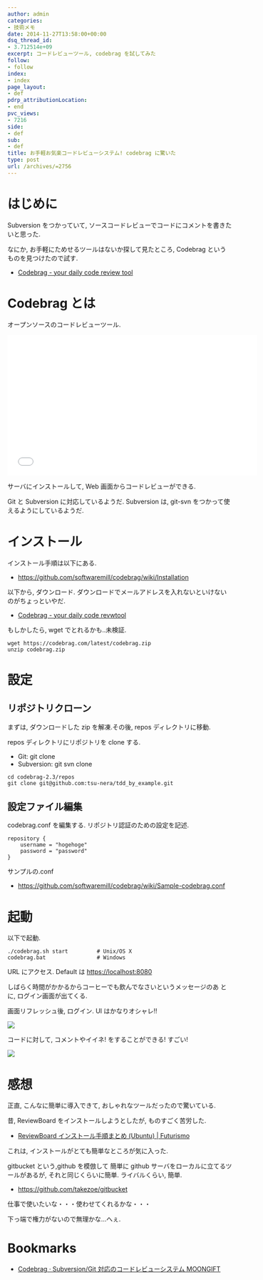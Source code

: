 ```yaml
---
author: admin
categories:
- 技術メモ
date: 2014-11-27T13:58:00+00:00
dsq_thread_id:
- 3.712514e+09
excerpt: コードレビューツール, codebrag を試してみた
follow:
- follow
index:
- index
page_layout:
- def
pdrp_attributionLocation:
- end
pvc_views:
- 7216
side:
- def
sub:
- def
title: お手軽お気楽コードレビューシステム! codebrag に驚いた
type: post
url: /archives/=2756
---
```


はじめに
========

Subversion をつかっていて,
ソースコードレビューでコードにコメントを書きたいと思った.

なにか, お手軽にためせるツールはないか探して見たところ, Codebrag
というものを見つけたので試す.

-   [Codebrag - your daily code review tool](https://codebrag.com/)

Codebrag とは
=============

オープンソースのコードレビューツール.

<iframe width="560" height="315" src="//www.youtube.com/embed/PxQflI7Bgxc?rel=0" frameborder="0" allowfullscreen></iframe>  

サーバにインストールして, Web 画面からコードレビューができる.

Git と Subversion に対応しているようだ. Subversion は, git-svn
をつかって使えるようにしているようだ.

インストール
============

インストール手順は以下にある.

-   <https://github.com/softwaremill/codebrag/wiki/Installation>

以下から, ダウンロード.
ダウンロードでメールアドレスを入れないといけないのがちょっといやだ.

-   [Codebrag - your daily code revwtool](https://codebrag.com/)

もしかしたら, wget でとれるかも..未検証.

``` {.language}
wget https://codebrag.com/latest/codebrag.zip
unzip codebrag.zip
```

設定
====

リポジトリクローン
------------------

まずは, ダウンロードした zip を解凍.その後, repos ディレクトリに移動.

repos ディレクトリにリポジトリを clone する.

-   Git: git clone
-   Subversion: git svn clone

``` {.language}
cd codebrag-2.3/repos
git clone git@github.com:tsu-nera/tdd_by_example.git
```

設定ファイル編集
----------------

codebrag.conf を編集する. リポジトリ認証のための設定を記述.

``` {.language}
repository {
    username = "hogehoge"
    password = "password"
}

```

サンプルの.conf

-   <https://github.com/softwaremill/codebrag/wiki/Sample-codebrag.conf>

起動
====

以下で起動.

``` {.bash}
./codebrag.sh start         # Unix/OS X
codebrag.bat                # Windows
```

URL にアクセス. Default は <https://localhost:8080>

しばらく時間がかかるからコーヒーでも飲んでなさいというメッセージのあ
とに, ログイン画面が出てくる.

画面リフレッシュ後, ログイン. UI はかなりオシャレ!!

![](./../img/2014-11-27-224643_746x419_scrot.png)

コードに対して, コメントやイイネ! をすることができる! すごい!

![](./../img/2014-11-27-224801_527x463_scrot.png)

感想
====

正直, こんなに簡単に導入できて, おしゃれなツールだったので驚いている.

昔, ReviewBoard をインストールしようとしたが, ものすごく苦労した.

-   [ReviewBoard インストール手順まとめ (Ubuntu) |
    Futurismo](https://futurismo.biz/archives/798)

これは, インストールがとても簡単なところが気に入った.

gitbucket という,github を模倣して 簡単に github
サーバをローカルに立てるツールがあるが, それと同じくらいに簡単.
ライバルくらい, 簡単.

-   <https://github.com/takezoe/gitbucket>

仕事で使いたいな・・・使わせてくれるかな・・・

下っ端で権力がないので無理かな...へぇ.

Bookmarks
=========

-   [Codebrag · Subversion/Git 対応のコードレビューシステム
    MOONGIFT](https://www.moongift.jp/2013/12/codebrag-subversiongit%E5%AF%BE%E5%BF%9C%E3%81%AE%E3%82%B3%E3%83%BC%E3%83%89%E3%83%AC%E3%83%93%E3%83%A5%E3%83%BC%E3%82%B7%E3%82%B9%E3%83%86%E3%83%A0/)

